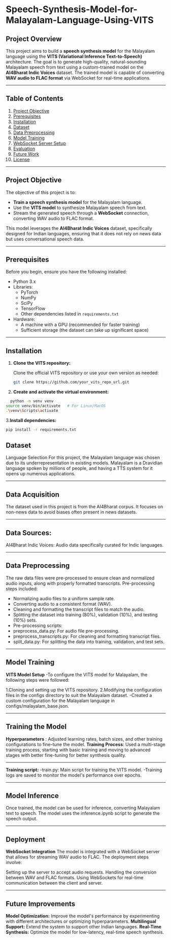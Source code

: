 # Speech-Synthesis-Model-for-Malayalam-Language-Using-VITS

## Project Overview

This project aims to build a **speech synthesis model** for the Malayalam language using the **VITS (Variational Inference Text-to-Speech)** architecture. The goal is to generate high-quality, natural-sounding Malayalam speech from text using a custom-trained model on the **AI4Bharat Indic Voices** dataset. The trained model is capable of converting **WAV audio to FLAC format** via WebSocket for real-time applications.

---

## Table of Contents

1. [Project Objective](#project-objective)
2. [Prerequisites](#prerequisites)
3. [Installation](#installation)
4. [Dataset](#dataset)
5. [Data Preprocessing](#data-preprocessing)
6. [Model Training](#model-training)
7. [WebSocket Server Setup](#websocket-server-setup)
8. [Evaluation](#evaluation)
9. [Future Work](#future-work)
10. [License](#license)

---

## Project Objective

The objective of this project is to:
- **Train a speech synthesis model** for the Malayalam language.
- Use the **VITS model** to synthesize Malayalam speech from text.
- Stream the generated speech through a **WebSocket** connection, converting WAV audio to FLAC format.

This model leverages the **AI4Bharat Indic Voices** dataset, specifically designed for Indian languages, ensuring that it does not rely on news data but uses conversational speech data.

---

## Prerequisites

Before you begin, ensure you have the following installed:

- Python 3.x
- Libraries:
    - PyTorch
    - NumPy
    - SciPy
    - TensorFlow
    - Other dependencies listed in `requirements.txt`
- Hardware:
    - A machine with a GPU (recommended for faster training)
    - Sufficient storage (the dataset can take up significant space)


---

## Installation

1. **Clone the VITS repository:**

   Clone the official VITS repository or use your own version as needed:

   ```bash
   git clone https://github.com/your_vits_repo_url.git
2. **Create and activate the virtual environment:**

 ```bash
   python -m venv venv
source venv/bin/activate   # For Linux/MacOS
.\venv\Scripts\activate
```
3.**Install dependencies:**
  
   ```bash  
  pip install -r requirements.txt
```
## Dataset
Language Selection
For this project, the Malayalam language was chosen due to its underrepresentation in existing models. Malayalam is a Dravidian language spoken by millions of people, and having a TTS system for it opens up numerous applications.

---

## Data Acquisition
The dataset used in this project is from the AI4Bharat corpus. It focuses on non-news data to avoid biases often present in news datasets.

---

## Data Sources:
AI4Bharat Indic Voices: Audio data specifically curated for Indic languages.

---

## Data Preprocessing
The raw data files were pre-processed to ensure clean and normalized audio inputs, along with properly formatted transcripts. Pre-processing steps included:

 - Normalizing audio files to a uniform sample rate.
 - Converting audio to a consistent format (WAV).
 - Cleaning and formatting the transcript files to match the audio.
 - Splitting the dataset into training (80%), validation (10%), and testing (10%) sets.
 - Pre-processing scripts:
 - preprocess_data.py: For audio file pre-processing.
 - preprocess_transcripts.py: For cleaning and formatting transcript files.
 - split_data.py: For splitting the data into training, validation, and test sets.

---


## Model Training
**VITS Model Setup** 
-To configure the VITS model for Malayalam, the following steps were followed:

  1.Cloning and setting up the VITS repository.
  2.Modifying the configuration files in the configs directory to suit the Malayalam dataset.
    -Created a custom configuration for the Malayalam language in configs/malayalam_base.json.

---


## Training the Model
**Hyperparameters** : Adjusted learning rates, batch sizes, and other training configurations to fine-tune the model.
**Training Process**: Used a multi-stage training process, starting with basic training and moving to advanced stages with better fine-tuning for better synthesis quality.

 ---

 
**Training script:**
 -train.py: Main script for training the VITS model.
 -Training logs are saved to monitor the model's performance over epochs.

  ---

  
## Model Inference
Once trained, the model can be used for inference, converting Malayalam text to speech. The model uses the inference.ipynb script to generate the speech output.


 ---

 
## Deployment
**WebSocket Integration**
The model is integrated with a WebSocket server that allows for streaming WAV audio to FLAC. The deployment steps involve:

Setting up the server to accept audio requests.
Handling the conversion between WAV and FLAC formats.
Using WebSockets for real-time communication between the client and server.

 ---

 
## Future Improvements
**Model Optimization:** Improve the model's performance by experimenting with different architectures or optimizing hyperparameters.
**Multilingual Support:** Extend the system to support other Indian languages.
**Real-Time Synthesis:** Optimize the model for low-latency, real-time speech synthesis.

